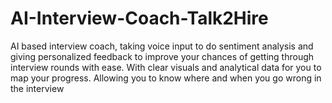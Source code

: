 # AI-Interview-Coach-Talk2Hire
AI based interview coach, taking voice input to do sentiment analysis and giving personalized feedback to improve your chances of getting through interview rounds with ease. With clear visuals and analytical data for you to map your progress.
Allowing you to know where and when you go wrong in the interview 
